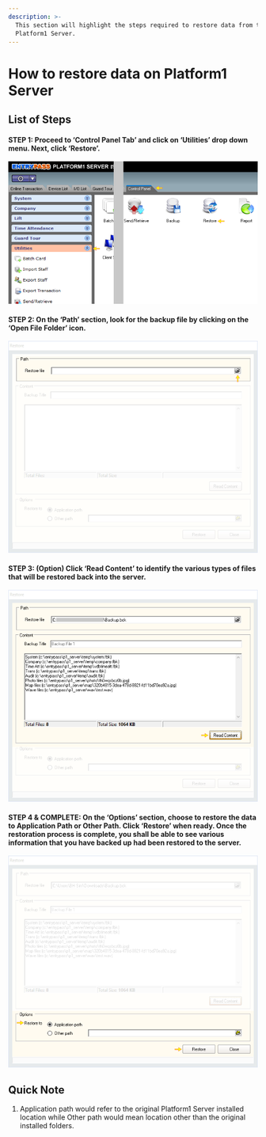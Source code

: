 ```yaml
---
description: >-
  This section will highlight the steps required to restore data from the
  Platform1 Server.
---
```


# How to restore data on Platform1 Server

## List of Steps

#### STEP 1: Proceed to ‘Control Panel Tab’ and click on ‘Utilities’ drop down menu. Next, click ‘Restore’.

![](../.gitbook/assets/untitled1a.png)



#### STEP 2: On the ‘Path’ section, look for the backup file by clicking on the ‘Open File Folder’ icon.

![](../.gitbook/assets/untitled2b.png)



#### STEP 3: \(Option\) Click ‘Read Content’ to identify the various types of files that will be restored back into the server.

![](../.gitbook/assets/untitled3a%20%281%29.png)



#### STEP 4 & COMPLETE: On the ‘Options’ section, choose to restore the data to Application Path or Other Path. Click ‘Restore’ when ready. Once the restoration process is complete, you shall be able to see various information that you have backed up had been restored to the server. 

![](../.gitbook/assets/untitled3b%20%281%29.png)



## Quick Note

1. Application path would refer to the original Platform1 Server installed location while Other path would mean location other than the original installed folders.

